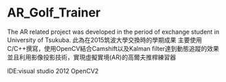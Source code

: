 # AR_Golf_Trainer
The AR related project was developed in the period of  exchange student in University of Tsukuba.
此為在2015筑波大學交換時的學期成果
主要使用C/C++撰寫，使用OpenCV結合Camshift以及Kalman filter達到動態追蹤的效果
並且利用影像投影技術，實現虛擬實境(AR)的高爾夫推桿練習器

IDE:visual studio 2012
OpenCV2
